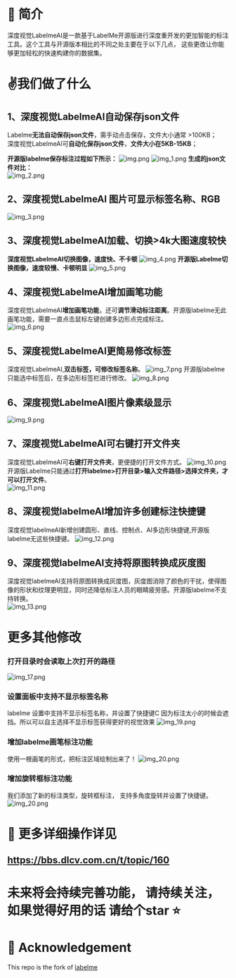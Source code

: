 # 📄 简介
深度视觉LabelmeAI是一款基于LabelMe开源版进行深度重开发的更加智能的标注工具。这个工具与开源版本相比的不同之处主要在于以下几点， 这些更改让你能够更加轻松的快速构建你的数据集。

# ✌️我们做了什么
## 1、深度视觉LabelmeAI自动保存json文件
Labelme**无法自动保存json文件**，需手动点击保存，文件大小通常 >100KB；\
深度视觉LabelmeAI可**自动化保存json文件**，**文件大小在5KB-15KB**；

**开源版labelme保存标注过程如下所示：**
![img.png](LabelmeImages/img.png)
![img_1.png](LabelmeImages/img_1.png)
**生成的json文件对比：** \
![img_2.png](LabelmeImages/img_2.png)

## 2、深度视觉LabelmeAI 图片可显示标签名称、RGB
![img_3.png](LabelmeImages/img_3.png)
## 3、深度视觉LabelmeAI加载、切换>4k大图速度较快
**深度视觉LabelmeAI切换图像，速度快、不卡顿**
![img_4.png](LabelmeImages/3_1图像切换.gif)
**开源版Labelme切换图像，速度较慢、卡顿明显**
![img_5.png](LabelmeImages/3_2图像切换.gif)
## 4、深度视觉LabelmeAI增加画笔功能
深度视觉LabelmeAI**增加画笔功能**，还可**调节滑动标注距离**。开源版labelme无此画笔功能，需要一直点击鼠标左键创建多边形点完成标注。\
![img_6.png](LabelmeImages/4画笔.gif)
## 5、深度视觉LabelmeAI更简易修改标签
深度视觉LabelmeAI,**双击标签，可修改标签名称**。
![img_7.png](LabelmeImages/5_1修改标签.gif)
开源版labelme只能选中标签后，在多边形标签栏进行修改。
![img_8.png](LabelmeImages/5_2修改标签.gif)
## 6、深度视觉LabelmeAI图片像素级显示
![img_9.png](LabelmeImages/img_9.png)
## 7、深度视觉LabelmeAI可右键打开文件夹
深度视觉LabelmeAI可**右键打开文件夹**，更便捷的打开文件方式。
![img_10.png](LabelmeImages/img_10.png)
开源版Labelme只能通过**打开labelme>打开目录>输入文件路径>选择文件夹，才可以打开文件**。\
![img_11.png](LabelmeImages/img_11.png)
## 8、深度视觉labelmeAI增加许多创建标注快捷键
深度视觉labelmeAI新增创建圆形、直线、控制点、AI多边形快捷键,开源版labelme无这些快捷键。
![img_12.png](LabelmeImages/img_12.png)
## 9、深度视觉labelmeAI支持将原图转换成灰度图
深度视觉labelmeAI支持将原图转换成灰度图，灰度图消除了颜色的干扰，使得图像的形状和纹理更明显，同时还降低标注人员的眼睛疲劳感。开源版labelme不支持转换。\
![img_13.png](LabelmeImages/img_13.png)
# 更多其他修改
### 打开目录时会读取上次打开的路径
![img_17.png](LabelmeImages/17读取上次路径.jpeg)
### 设置面板中支持不显示标签名称
labelme 设置中支持不显示标签名称，并设置了快捷键C
因为标注太小的时候会遮挡。所以可以自主选择不显示标签获得更好的视觉效果
![img_19.png](LabelmeImages/19_不显示标签名称.jpeg)
### 增加labelme画笔标注功能
使用一根画笔的形式，把标注区域绘制出来了！
![img_20.png](LabelmeImages/20_画笔标注.gif)
### 增加旋转框标注功能
我们添加了新的标注类型，旋转框标注， 支持多角度旋转并设置了快捷键。
![img_20.png](LabelmeImages/21_旋转框标注.gif)




# 🔗 更多详细操作详见
## https://bbs.dlcv.com.cn/t/topic/160  


# 未来将会持续完善功能， 请持续关注， 如果觉得好用的话 请给个star ⭐
# 🙇‍ Acknowledgement
This repo is the fork of [labelme](https://github.com/wkentaro/labelme)
